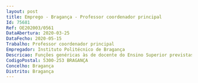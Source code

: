 ```yaml
--- 
layout: post
title: Emprego - Bragança - Professor coordenador principal
Id: 75681
Ref: OE202003/0561
DataAbertura: 2020-03-25
DataFecho: 2020-05-15
Trabalho: Professor coordenador principal
Empregador: Instituto Politécnico de Bragança
Descricao: Funções genéricas às de docente do Ensino Superior previstas nº artº º do ECDESP
CodigoPostal: 5300-253 BRAGANÇA
Concelho: Bragança
Distrito: Bragança
--- 
```

